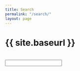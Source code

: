 ```yaml
---
title: Search
permalink: "/search/"
layout: page
---
```


# {{ site.baseurl }}

<form id="search" method="get" action="//duckduckgo.com/"><h1><input type="text" name="q" /> <input type="hidden" value="blog.enh.me" name="sites" /></h1></form>